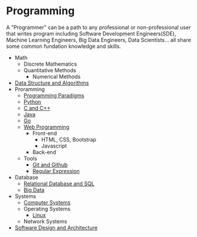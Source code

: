 # Programming

A "Programmer" can be a path to any professional or non-professional user that writes program including Software Development Engineers(SDE), Machine Learning Engineers, Big Data Engineers, Data Scientists... all share some common fundation knowledge and skills.

- Math
  - Discrete Mathematics
  - Quantitative Methods
    - Numerical Methods
- [Data Structure and Algorithms](./algorithm-and-data-structure/README.md)
- Proramming
  - [Programming Paradigms](./programming-basics.md)
  - [Python](https://github.com/XinheLIU/MachineLearning)
  - [C and C++](./c++/Readme.md)
  - [Java](java.md)
  - [Go](go.md)
  - [Web Programming](web.md)
    - Front-end
      - HTML, CSS, Bootstrap
      - Javascript
    - Back-end
  - Tools
    - [Git and Github](git.md)
    - [Regular Expression](regex.md)
- Database
  - [Relational Database and SQL](./sql/ReadMe.md)
  - [Big Data](./big-data/ReadMe.md)
- Systems
  - [Computer Systems](cs-system.md)
  - Operating Systems
    - [Linux](./linux/ReadMe.md)
  - Network Systems
- [Software Design and Architecture](./algorithm-and-data-structure/Readme.md)